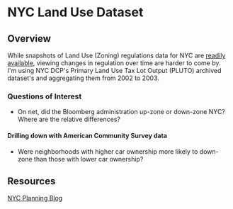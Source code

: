 # NYC Land Use Dataset

## Overview

While snapshots of Land Use (Zoning) regulations data for NYC  are [readily available](https://zola.planning.nyc.gov/about/), viewing changes in regulation over time are harder to come by. I'm using NYC DCP's Primary Land Use Tax Lot Output (PLUTO) archived dataset's and aggregating them from 2002 to 2003.

### Questions of Interest

- On net, did the Bloomberg administration up-zone or down-zone NYC? Where are the relative differences?

#### Drilling down with American Community Survey data

- Were neighborhoods with higher car ownership more likely to down-zone than those with lower car ownership? 

## Resources

[NYC Planning Blog](https://nycplanning.github.io/db-pluto/#/Data-Dictionary)
